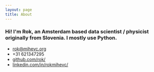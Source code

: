 ```yaml
---
layout: page
title: About
---
```

### Hi! I'm Rok, an Amsterdam based data scientist / physicist originally from Slovenia. I mostly use Python.

- [rok@mihevc.org](mailto:rok@mihevc.org)
- +31 621347295
- [github.com/rok/](http://github.com/rok/)
- [linkedin.com/in/rokmihevc/](http://linkedin.com/in/rokmihevc/)
